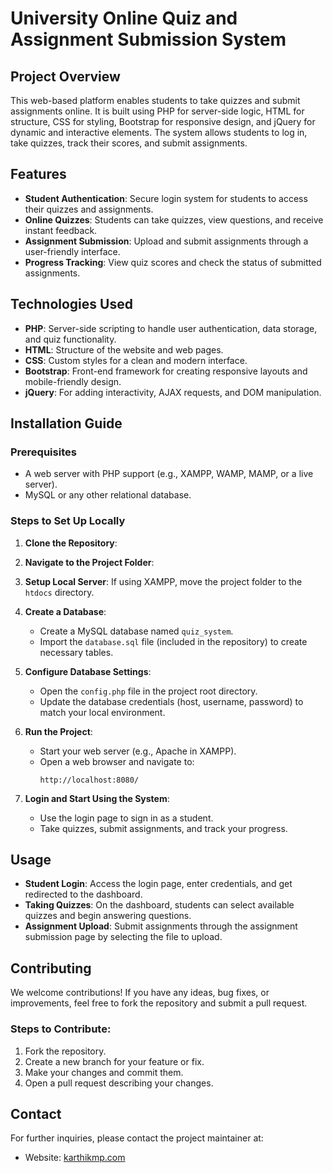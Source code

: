 # University Online Quiz and Assignment Submission System

## Project Overview
This web-based platform enables students to take quizzes and submit assignments online. It is built using PHP for server-side logic, HTML for structure, CSS for styling, Bootstrap for responsive design, and jQuery for dynamic and interactive elements. The system allows students to log in, take quizzes, track their scores, and submit assignments.

## Features
- **Student Authentication**: Secure login system for students to access their quizzes and assignments.
- **Online Quizzes**: Students can take quizzes, view questions, and receive instant feedback.
- **Assignment Submission**: Upload and submit assignments through a user-friendly interface.
- **Progress Tracking**: View quiz scores and check the status of submitted assignments.

## Technologies Used
- **PHP**: Server-side scripting to handle user authentication, data storage, and quiz functionality.
- **HTML**: Structure of the website and web pages.
- **CSS**: Custom styles for a clean and modern interface.
- **Bootstrap**: Front-end framework for creating responsive layouts and mobile-friendly design.
- **jQuery**: For adding interactivity, AJAX requests, and DOM manipulation.

## Installation Guide

### Prerequisites
- A web server with PHP support (e.g., XAMPP, WAMP, MAMP, or a live server).
- MySQL or any other relational database.

### Steps to Set Up Locally
1. **Clone the Repository**:
    
2. **Navigate to the Project Folder**:

3. **Setup Local Server**:
    If using XAMPP, move the project folder to the `htdocs` directory.

4. **Create a Database**:
    - Create a MySQL database named `quiz_system`.
    - Import the `database.sql` file (included in the repository) to create necessary tables.

5. **Configure Database Settings**:
    - Open the `config.php` file in the project root directory.
    - Update the database credentials (host, username, password) to match your local environment.

6. **Run the Project**:
    - Start your web server (e.g., Apache in XAMPP).
    - Open a web browser and navigate to:
      ```plaintext
      http://localhost:8080/
      ```

7. **Login and Start Using the System**:
    - Use the login page to sign in as a student.
    - Take quizzes, submit assignments, and track your progress.

## Usage

- **Student Login**: Access the login page, enter credentials, and get redirected to the dashboard.
- **Taking Quizzes**: On the dashboard, students can select available quizzes and begin answering questions.
- **Assignment Upload**: Submit assignments through the assignment submission page by selecting the file to upload.

## Contributing
We welcome contributions! If you have any ideas, bug fixes, or improvements, feel free to fork the repository and submit a pull request.

### Steps to Contribute:
1. Fork the repository.
2. Create a new branch for your feature or fix.
3. Make your changes and commit them.
4. Open a pull request describing your changes.


## Contact
For further inquiries, please contact the project maintainer at:
- Website: [karthikmp.com](https://karthikmp.com)
